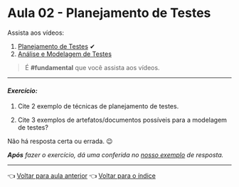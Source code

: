 # Aula 02 - Planejamento de Testes

Assista aos vídeos:

  1. [Planejamento de Testes](https://youtu.be/XY-oElwC9VY)  ✔
  2. [Análise e Modelagem de Testes](https://youtu.be/BiU-m3ie-5A)

> É **#fundamental** que você assista aos vídeos.

---

#### _Exercício:_

1. Cite 2 exemplo de técnicas de planejamento de testes. 

2. Cite 3 exemplos de artefatos/documentos possíveis para a modelagem de testes?

Não há resposta certa ou errada. 😉

_**Após** fazer o exercício, dá uma conferida no [nosso exemplo](resolucao.md) de resposta._ 


---

👈 [Voltar para aula anterior](../aula01/aula.md)
👈 [Voltar para o índice](../README.md)
